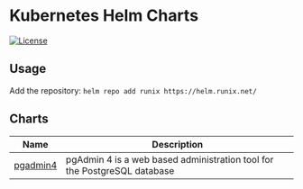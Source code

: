 # Kubernetes Helm Charts

[![License](https://img.shields.io/badge/License-Apache%202.0-blue.svg)](https://opensource.org/licenses/Apache-2.0)

## Usage

Add the repository: `helm repo add runix https://helm.runix.net/`

## Charts

| Name | Description |
| ---- | ----------- |
| [pgadmin4](charts/pgadmin4) | pgAdmin 4 is a web based administration tool for the PostgreSQL database |
